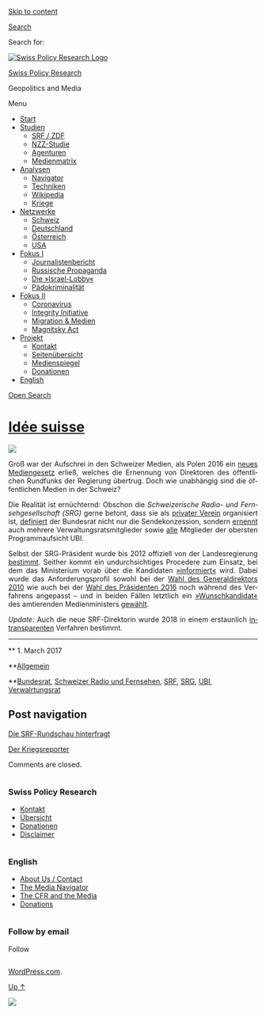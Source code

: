 [Skip to
content](#content)

[](https://swprs.org/)

<div class="cover">

</div>

[Search](#search-container)

<div id="search-container" class="header-search-block bg-graphite hidden">

<span class="screen-reader-text">Search for:</span>

</div>

<div class="header-inner section-inner">

[![Swiss Policy Research
Logo](https://swprs.files.wordpress.com/2020/05/swiss-policy-research-logo-300.png)](https://swprs.org/)

[Swiss Policy Research](https://swprs.org/)

Geopolitics and
    Media

</div>

<div class="navigation section no-padding bg-dark">

Menu

<div class="main-navigation">

  - <span id="menu-item-4374">[Start](https://swprs.org)</span>
  - <span id="menu-item-5941">[Studien](https://swprs.org/srf-propaganda-analyse/)</span>
      - <span id="menu-item-4361">[SRF /
        ZDF](https://swprs.org/srf-propaganda-analyse/)</span>
      - <span id="menu-item-4359">[NZZ-Studie](https://swprs.org/die-nzz-studie/)</span>
      - <span id="menu-item-4373">[Agenturen](https://swprs.org/der-propaganda-multiplikator/)</span>
      - <span id="menu-item-7978">[Medienmatrix](https://swprs.org/die-propaganda-matrix/)</span>
  - <span id="menu-item-9423">[Analysen](https://swprs.org/medien-navigator/)</span>
      - <span id="menu-item-9414">[Navigator](https://swprs.org/medien-navigator/)</span>
      - <span id="menu-item-8524">[Techniken](https://swprs.org/der-propaganda-schluessel/)</span>
      - <span id="menu-item-10908">[Wikipedia](https://swprs.org/propaganda-in-der-wikipedia/)</span>
      - <span id="menu-item-9920">[Kriege](https://swprs.org/logik-imperialer-kriege/)</span>
  - <span id="menu-item-4362">[Netzwerke](https://swprs.org/netzwerk-medien-schweiz/)</span>
      - <span id="menu-item-6283">[Schweiz](https://swprs.org/netzwerk-medien-schweiz/)</span>
      - <span id="menu-item-7215">[Deutschland](https://swprs.org/netzwerk-medien-deutschland/)</span>
      - <span id="menu-item-17401">[Österreich](https://swprs.org/medien-in-oesterreich/)</span>
      - <span id="menu-item-7216">[USA](https://swprs.org/das-american-empire-und-seine-medien/)</span>
  - <span id="menu-item-9228">[Fokus
    I](https://swprs.org/bericht-eines-journalisten/)</span>
      - <span id="menu-item-12119">[Journalistenbericht](https://swprs.org/bericht-eines-journalisten/)</span>
      - <span id="menu-item-12117">[Russische
        Propaganda](https://swprs.org/russische-propaganda/)</span>
      - <span id="menu-item-12118">[Die
        »Israel-Lobby«](https://swprs.org/die-israel-lobby-fakten-und-mythen/)</span>
      - <span id="menu-item-13505">[Pädokriminalität](https://swprs.org/geopolitik-und-paedokriminalitaet/)</span>
  - <span id="menu-item-17258">[Fokus
    II](https://swprs.org/migration-und-medien/)</span>
      - <span id="menu-item-32838">[Coronavirus](https://swprs.org/covid-19-hinweis-ii/)</span>
      - <span id="menu-item-12939">[Integrity
        Initiative](https://swprs.org/die-integrity-initiative/)</span>
      - <span id="menu-item-17290">[Migration &
        Medien](https://swprs.org/migration-und-medien/)</span>
      - <span id="menu-item-17291">[Magnitsky
        Act](https://swprs.org/der-fall-magnitsky/)</span>
  - <span id="menu-item-21964">[Projekt](https://swprs.org/kontakt/)</span>
      - <span id="menu-item-8525">[Kontakt](https://swprs.org/kontakt/)</span>
      - <span id="menu-item-10193">[Seitenübersicht](https://swprs.org/uebersicht/)</span>
      - <span id="menu-item-8637">[Medienspiegel](https://swprs.org/medienspiegel/)</span>
      - <span id="menu-item-33287">[Donationen](https://swprs.org/donationen/)</span>
  - <span id="menu-item-14415">[English](https://swprs.org/contact/)</span>

</div>

[Open
Search](#)

</div>

<div class="wrapper section medium-padding">

<div class="section-inner clear" data-role="main">

<div id="content" class="content clear center">

# [Idée suisse](https://swprs.org/2017/03/01/srg-idee-suisse/)

<div class="featured-media">

![](https://swprs.files.wordpress.com/2016/07/srg-logo-1.png?w=350)

</div>

<div class="post-content clear">

<div lang="de" style="text-align:justify;hyphens:auto;-webkit-hyphens:auto;-ms-hyphens:auto;font-variant:none;">

Groß war der Auf­schrei in den Schweizer Medien, als Polen 2016 ein
[neues
Medien­ge­setz](http://www.nzz.ch/international/europa/wie-medien-zu-nationalen-kulturinstituten-werden-1.18670792)
erließ, welches die Er­nennung von Di­rek­toren des öffent­lichen
Rundfunks der Regierung übertrug. Doch wie un­ab­hängig sind die
öffentlichen Medien in der Schweiz?

Die Realität ist er­nüch­ternd: Obschon die *Schwei­ze­rische Radio- und
Fern­seh­ge­sell­schaft (SRG)* gerne betont, dass sie als [privater
Verein](https://web.archive.org/web/20190412225655/https://www.srginsider.ch/service-public/2013/10/30/warum-ist-der-ausdruck-staatsfernsehen-oder-oeffentlich-rechtlicher-sender-falsch/)
orga­ni­siert ist,
[definiert](https://www.srgd.ch/de/aktuelles/news/2016/11/04/srg-konzession-weiterhin-den-handen-des-bundesrats/)
der Bundesrat nicht nur die Sendekonzession, sondern
[ernennt](http://www.srgssr.ch/de/srg/organe/verwaltungsrat/) auch
meh­rere Ver­wal­tungs­rats­mit­glieder sowie
[alle](https://www.ubi.admin.ch/) Mit­glieder der obersten
Pro­gramm­auf­sicht UBI.

Selbst der SRG-Präsi­dent wurde bis 2012 offiziell von der
Landesregierung
[be­stimmt](https://web.archive.org/web/20150919041519/http://www.srgssr.ch/fileadmin/pdfs/Vereinsgeschichte_SRG.pdf).
Seit­her kommt ein un­durch­sich­tiges Pro­ce­dere zum Ein­satz, bei dem
das Minis­terium vorab über die Kan­di­daten
[»infor­miert«](http://www.tagesanzeiger.ch/schweiz/standard/Neuer-SRGPraesident-verzweifelt-gesucht/story/18371394)
wird. Dabei wurde das An­for­de­rungs­profil sowohl bei der [Wahl des
General­di­rektors 2010](http://www.aargauerzeitung.ch/schweiz/srg-extrawurst-fuer-roger-de-weck-8808607)
wie auch bei der [Wahl des
Prä­si­denten 2016](http://www.nzz.ch/nzzas/nzz-am-sonntag/favorit-fuer-das-srg-praesidium-leuthard-will-cvp-freund-an-srg-spitze-ld.90097)
noch während des Ver­fahrens ange­passt – und in beiden Fällen
letzt­lich ein
[»Wunsch­kan­di­dat«](http://www.aargauerzeitung.ch/schweiz/war-roger-de-weck-der-lieblingskandidat-von-moritz-leuenberger-8833796)
des am­tie­renden Medien­mi­nis­ters
[gewählt](http://www.nzz.ch/nzzas/nzz-am-sonntag/favorit-fuer-das-srg-praesidium-leuthard-will-cvp-freund-an-srg-spitze-ld.90097).

*Update:* Auch die neue SRF-Direktorin wurde 2018 in einem erstaunlich
[intransparenten](http://www.kleinreport.ch/news/geheimloge-srg-intransparenz-bei-der-besetzung-der-srf-direktion-91015/)
Ver­fah­ren bestimmt.

</div>

-----

</div>

<div class="post-meta clear">

** 1. March 2017

**[Allgemein](https://swprs.org/category/allgemein/)

**[Bundesrat](https://swprs.org/tag/bundesrat/), [Schweizer Radio und
Fernsehen](https://swprs.org/tag/schweizer-radio-und-fernsehen/),
[SRF](https://swprs.org/tag/srf/), [SRG](https://swprs.org/tag/srg/),
[UBI](https://swprs.org/tag/ubi/),
[Verwalrtungsrat](https://swprs.org/tag/verwalrtungsrat/)

## Post navigation

<div class="nav-links">

<div class="nav-previous">

[Die SRF-Rundschau
hinterfragt](https://swprs.org/2017/03/01/srf-rundschau/)

</div>

<div class="nav-next">

[Der Kriegsreporter](https://swprs.org/2017/03/01/der-kriegsreporter/)

</div>

</div>

</div>

Comments are
    closed.

</div>

</div>

</div>

<div id="footer" class="footer bg-graphite">

<div class="section-inner row clear" data-role="complementary">

<div class="column column-1 one-third medium-padding">

<div class="widgets">

<div id="nav_menu-3" class="widget widget_nav_menu">

<div class="widget-content clear">

### Swiss Policy Research

<div class="menu-allgemein-container">

  - <span id="menu-item-251">[Kontakt](https://swprs.org/kontakt/)</span>
  - <span id="menu-item-33090">[Übersicht](https://swprs.org/uebersicht/)</span>
  - <span id="menu-item-33286">[Donationen](https://swprs.org/donationen/)</span>
  - <span id="menu-item-15372">[Disclaimer](https://swprs.org/disclaimer/)</span>

</div>

</div>

</div>

</div>

</div>

<div class="column column-2 one-third medium-padding">

<div class="widgets">

<div id="nav_menu-4" class="widget widget_nav_menu">

<div class="widget-content clear">

### English

<div class="menu-english-container">

  - <span id="menu-item-20017">[About Us /
    Contact](https://swprs.org/contact/)</span>
  - <span id="menu-item-20015">[The Media
    Navigator](https://swprs.org/media-navigator/)</span>
  - <span id="menu-item-20016">[The CFR and the
    Media](https://swprs.org/the-american-empire-and-its-media/)</span>
  - <span id="menu-item-33285">[Donations](https://swprs.org/donations/)</span>

</div>

</div>

</div>

</div>

</div>

<div class="column column-3 one-third medium-padding">

<div class="widgets">

<div id="blog_subscription-4" class="widget widget_blog_subscription jetpack_subscription_widget">

<div class="widget-content clear">

### Follow by email

Follow

</div>

</div>

</div>

</div>

</div>

</div>

<div class="credits section bg-dark small-padding">

<div class="credits-inner section-inner clear">

[WordPress.com](https://wordpress.com/?ref=footer_custom_com).

[Up ↑](# "To the top")

</div>

</div>

<div style="display:none">

</div>

![](https://pixel.wp.com/b.gif?v=noscript)
